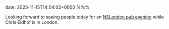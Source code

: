 date: 2023-11-15T14:04:02+0000
%%%

Looking forward to seeing people today for an [NSLondon pub evening](https://www.meetup.com/nslondon/events/297259242/) while Chris Eidhof is in London.
